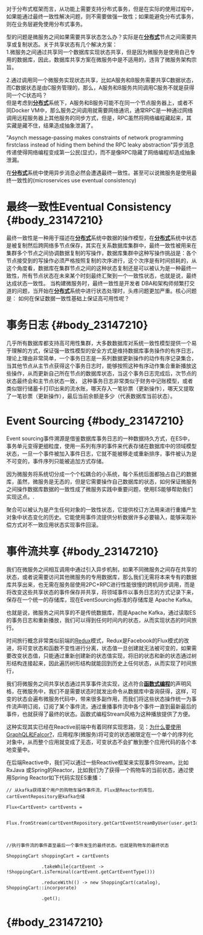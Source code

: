 对于分布式框架而言，从功能上需要支持分布式事务，但是在实际的使用过程中，如果能通过最终一致性解决问题，则不需要做强一致性；如果能避免分布式事务，则在业务层避免使用分布式事务。

型的问题是微服务之间如果需要共享状态怎么办？实际是在[**分布式**](http://www.jdon.com/DistributedSystems.html)节点之间需要共享或复制状态。关于共享状态有几个解决方案：  
1.微服务之间通过共享同一个数据库实现状态共享，但是因为微服务是使用自己专用的数据库，因此，数据库共享方案在微服务中是不适用的，违背了微服务架构宗旨。

2.通过调用同一个微服务实现状态共享，比如A服务和B服务需要共享C数据状态，而C数据状态是由C服务管理的，那么，A服务和B服务共同调用C服务不就是获得同一个C状态吗？  
但是考虑到[**分布式**](http://www.jdon.com/DistributedSystems.html)系统下，A服务和B服务可能不在同一个节点服务器上，或者不同Docker VM中，那么服务之间调用就需要网络通讯，通常RPC是一种通过网络调用远程服务器上其他服务的同步方式，但是，RPC虽然将网络编程藏起来，其实藏是藏不住，结果造成抽象泄漏了。

"Asynch message-passing makes constraints of network programming firstclass instead of hiding them behind the RPC leaky abstraction"异步消息传递使得网络编程变成第一公民\(显式\)，而不是像RPC隐藏了网络编程却造成抽象泄漏。

在[**分布式**](http://www.jdon.com/DistributedSystems.html)系统中使用异步消息必然会遭遇最终一致性。甚至可以说微服务是使用最终一致性的\(microservices use eventual consistency\)

# **最终一致性Eventual Consistency** {#body_23147210}

最终一致性是一种用于描述在[**分布式**](http://www.jdon.com/DistributedSystems.html)系统中数据的操作模型，在[**分布式**](http://www.jdon.com/DistributedSystems.html)系统中状态是被复制然后跨网络多节点保存，其实在关系数据库集群中，最终一致性被用来在集群多个节点之间协调数据复制的写操作，数据库集群中这种写操作挑战是：各个节点接受到的写操作必须严格按照复制的次序进行，这个次序是有时间损耗的，从这个角度看，数据库在集群节点之间的这种状态复制还是可以被认为是一种最终一致性，所有节点状态在未来某个时刻最终汇聚到一个一致性状态，也就是说，最终达成状态一致性。  当构建微服务时，最终一致性是开发者 DBA和架构师频繁打交道的问题，当开始在[**分布式**](http://www.jdon.com/DistributedSystems.html)系统中进行状态处理时，头疼问题更加严重。核心问题是：  如何在保证数据一致性基础上保证高可用性呢？

# **事务日志** {#body_23147210}

几乎所有数据库都支持高可用性集群，大多数数据库对系统一致性模型提供一个易于理解的方式，保证强一致性模型的安全方式是维持数据库事务操作的有序日志，理论上理由非常简单，一个事务日志是一系列数据更新操作的动作有序记录集合，当其他节点从主节点获得这个事务日志时，能够按照这种有序动作集合重新播放这些操作，从而更新自己所在节点的数据库状态，当这个事务日志完成后，次节点的状态最终会和主节点状态一致，  这种事务日志非常类似于财务中记账模型，或者类似银行储蓄卡打印出来的流水账，哪天存入一笔钞票（更新操作），哪天又提取了一笔钞票（更新操作），最后当前余额是多少（代表数据库当前状态）。

# **Event Sourcing** {#body_23147210}

Event sourcing事件溯源是借鉴数据库事务日志的一种数据持久方式，在ES中，事务单元变得更细粒度，使用一系列有序的事件来代表存储在数据库中的领域模型状态，一旦一个事件被加入事件日志，它就不能被移走或重新排序，事件被认为是不可变的，事件序列只能被追加方式存储。

因为微服务将系统切分成一个个松耦合的小系统，每个系统后面都独占自己的数据库，虽然，微服务是无态的，但是它需要操作自己数据库的状态，如何保证微服务之间操作数据库数据的一致性成了微服务实践中重要问题，使用ES能够帮助我们实现这点。.

聚合可以被认为是产生任何对象的一致性状态，它提供校订方法用来进行重播产生对象中状态变化的历史。它能使用事件流提供分析数据许多必要输入，能够采取补偿方式对不一致应用状态实现事件回滚。

# **事件流共享** {#body_23147210}

我们在微服务之间相互调用中通过引入异步机制，如果不同微服务之间存在共享的状态，或者说需要访问其他微服务的专用数据库，那么我们无需将本来专有的数据库共享出来，也无需在服务层使用2PC+RPC进行性能很慢的跨机同步调用，而是将改变这些共享状态的事件保存并共享，将领域事件以事务日志的方式记录下来，保存在一个统一的存储库，现在EventSourcing标准的存储库是 Apache Kafka。

也就是说，微服务之间共享的不是传统数据库，而是Apache Kafka，通过读取ES的事务日志和重新播放，我们可以得到任何时间内的状态，从而实现状态的时间旅行。

时间旅行概念非常类似前端的[Redux](http://www.jdon.com/idea/redux.html)模式，Redux是Facebook的Flux模式的改进，将可变状态和函数不变性进行分离，状态值一旦创建就无法被可变的，如果需要改变状态值，只能通过重新创建新的状态值实现，将旧的状态和新的状态通过树形结构连接起来，因此遍历树形结构就能回到历史上任何状态，从而实现了时间旅行，

我们将微服务之间共享状态通过共享事件流实现，这点符合[**函数式编程**](http://www.jdon.com/functional.html)的声明风格，在微服务中，我们不是需要状态时就发出命令从数据库中查询获得，这样，可变的状态会遍布微服务代码中，带来很多副作用，而我们将这些状态操作统一为事件流声明订阅，订阅了某个事件流，通过重播事件流中各个事件一直到最新最后的事件，也就获得了最终的状态。函数式编程Stream风格为这种播放提供了方便。

这种实现其实已经在Reactive前端中有着同样实现思路，见：[为什么要使用GraphQL和Falcor?](http://www.jdon.com/47971)，应用程序\(微服务\)将可变的状态被限定在一个单个的序列化对象中，从而整个应用就变成了无态，可变状态不会扩散到整个应用代码的各个本地变量中。

在后端Reactive中，我们可以通过一些Reactive框架来实现事件Stream，比如RxJava 或Spring的Reactor，比如我们为了获得一个购物车的当前状态，通过使用Spring Reactor如下代码实现ES重播：

```
// 从kafka获得某个用户的购物车操作事件流，Flux是Reactor的库包，cartEventRepository是kafka仓储

Flux<CartEvent> cartEvents = 

           Flux.fromStream(cartEventRepository.getCartEventStreamByUser(user.getId())); 



//执行事件流的事件直至最后一个事件发生的最终状态。也就是购物车的最终状态

ShoppingCart shoppingCart = cartEvents

             .takeWhile(cartEvent -> !ShoppingCart.isTerminal(cartEvent.getCartEventType())) 

             .reduceWith(() -> new ShoppingCart(catalog), ShoppingCart::incorporate) 

             .get(); 
```

#  {#body_23147210}



